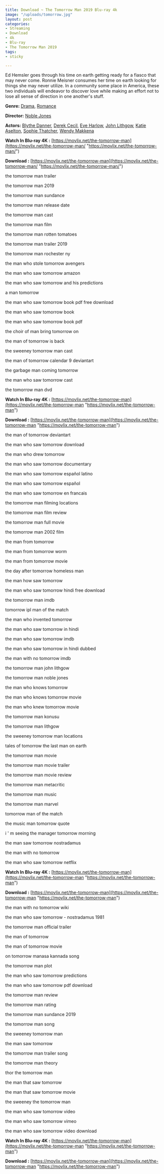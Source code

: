 ```yaml
---
title: Download ~ The Tomorrow Man 2019 Blu-ray 4k
image: "/uploads/tomorrow.jpg"
layout: post
categories:
- Streaming
- Download
- 4k
- Blu-ray
- The Tomorrow Man 2019
tags:
- sticky

---
```

Ed Hemsler goes through his time on earth getting ready for a fiasco that may never come. Ronnie Meisner consumes her time on earth looking for things she may never utilize. In a community some place in America, these two individuals will endeavor to discover love while making an effort not to lose all sense of direction in one another's stuff.

**Genre:** [Drama](https://movlix.net/genre/drama/), [Romance](https://movlix.net/genre/romance/)

**Director:** [Noble Jones](https://movlix.net/director/noble-jones/)

**Actors:** [Blythe Danner](https://movlix.net/stars/blythe-danner/), [Derek Cecil](https://movlix.net/stars/derek-cecil/), [Eve Harlow](https://movlix.net/stars/eve-harlow/), [John Lithgow](https://movlix.net/stars/john-lithgow/), [Katie Aselton](https://movlix.net/stars/katie-aselton/), [Sophie Thatcher](https://movlix.net/stars/sophie-thatcher/), [Wendy Makkena](https://movlix.net/stars/wendy-makkena/)

**Watch In Blu-ray 4K :** [https://movlix.net/the-tomorrow-man](https://movlix.net/the-tomorrow-man/ "https://movlix.net/the-tomorrow-man/")

**Download :** [https://movlix.net/the-tomorrow-man](https://movlix.net/the-tomorrow-man/ "https://movlix.net/the-tomorrow-man/")

the tomorrow man trailer

the tomorrow man 2019

the tomorrow man sundance

the tomorrow man release date

the tomorrow man cast

the tomorrow man film

the tomorrow man rotten tomatoes

the tomorrow man trailer 2019

the tomorrow man rochester ny

the man who stole tomorrow avengers

the man who saw tomorrow amazon

the man who saw tomorrow and his predictions

a man tomorrow

the man who saw tomorrow book pdf free download

the man who saw tomorrow book

the man who saw tomorrow book pdf

the choir of man bring tomorrow on

the man of tomorrow is back

the sweeney tomorrow man cast

the man of tomorrow calendar 9 deviantart

the garbage man coming tomorrow

the man who saw tomorrow cast

the tomorrow man dvd

**Watch In Blu-ray 4K :** [https://movlix.net/the-tomorrow-man](https://movlix.net/the-tomorrow-man "https://movlix.net/the-tomorrow-man")

**Download :** [https://movlix.net/the-tomorrow-man](https://movlix.net/the-tomorrow-man "https://movlix.net/the-tomorrow-man")

the man of tomorrow deviantart

the man who saw tomorrow download

the man who drew tomorrow

the man who saw tomorrow documentary

the man who saw tomorrow español latino

the man who saw tomorrow español

the man who saw tomorrow en francais

the tomorrow man filming locations

the tomorrow man film review

the tomorrow man full movie

the tomorrow man 2002 film

the man from tomorrow

the man from tomorrow worm

the man from tomorrow movie

the day after tomorrow homeless man

the man how saw tomorrow

the man who saw tomorrow hindi free download

the tomorrow man imdb

tomorrow ipl man of the match

the man who invented tomorrow

the man who saw tomorrow in hindi

the man who saw tomorrow imdb

the man who saw tomorrow in hindi dubbed

the man with no tomorrow imdb

the tomorrow man john lithgow

the tomorrow man noble jones

the man who knows tomorrow

the man who knows tomorrow movie

the man who knew tomorrow movie

the tomorrow man konusu

the tomorrow man lithgow

the sweeney tomorrow man locations

tales of tomorrow the last man on earth

the tomorrow man movie

the tomorrow man movie trailer

the tomorrow man movie review

the tomorrow man metacritic

the tomorrow man music

the tomorrow man marvel

tomorrow man of the match

the music man tomorrow quote

i ' m seeing the manager tomorrow morning

the man saw tomorrow nostradamus

the man with no tomorrow

the man who saw tomorrow netflix

**Watch In Blu-ray 4K :** [https://movlix.net/the-tomorrow-man](https://movlix.net/the-tomorrow-man "https://movlix.net/the-tomorrow-man")

**Download :** [https://movlix.net/the-tomorrow-man](https://movlix.net/the-tomorrow-man "https://movlix.net/the-tomorrow-man")

the man with no tomorrow wiki

the man who saw tomorrow - nostradamus 1981

the tomorrow man official trailer

the man of tomorrow

the man of tomorrow movie

on tomorrow manasa kannada song

the tomorrow man plot

the man who saw tomorrow predictions

the man who saw tomorrow pdf download

the tomorrow man review

the tomorrow man rating

the tomorrow man sundance 2019

the tomorrow man song

the sweeney tomorrow man

the man saw tomorrow

the tomorrow man trailer song

the tomorrow man theory

thor the tomorrow man

the man that saw tomorrow

the man that saw tomorrow movie

the sweeney the tomorrow man

the man who saw tomorrow video

the man who saw tomorrow vimeo

the man who saw tomorrow video download

**Watch In Blu-ray 4K :** [https://movlix.net/the-tomorrow-man](https://movlix.net/the-tomorrow-man "https://movlix.net/the-tomorrow-man")

**Download :** [https://movlix.net/the-tomorrow-man](https://movlix.net/the-tomorrow-man "https://movlix.net/the-tomorrow-man")